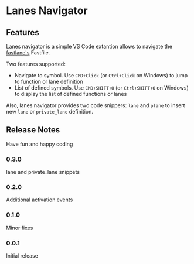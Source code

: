 # Lanes Navigator

## Features
Lanes navigator is a simple VS Code extantion allows to navigate the [fastlane's](https://fastlane.tools) Fastfile.

Two features supported:
* Navigate to symbol. Use `CMD+Click` (or `Ctrl+Click` on Windows) to jump to function or lane definition
* List of defined symbols. Use `CMD+SHIFT+O` (or `Ctrl+SHIFT+O` on Windows) to display the list of defined functions or lanes

Also, lanes navigator provides two code snippers: `lane` and `plane` to insert new `lane` or `private_lane` definition.

## Release Notes

Have fun and happy coding

### 0.3.0
lane and private_lane snippets

### 0.2.0
Additional activation events

### 0.1.0
Minor fixes

### 0.0.1
Initial release
